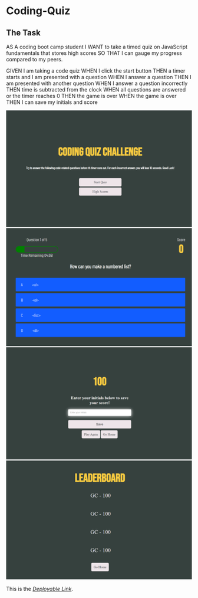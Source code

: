 # Coding-Quiz

## The Task

AS A coding boot camp student
I WANT to take a timed quiz on JavaScript fundamentals that stores high scores
SO THAT I can gauge my progress compared to my peers.

GIVEN I am taking a code quiz
WHEN I click the start button
THEN a timer starts and I am presented with a question
WHEN I answer a question
THEN I am presented with another question
WHEN I answer a question incorrectly
THEN time is subtracted from the clock
WHEN all questions are answered or the timer reaches 0
THEN the game is over
WHEN the game is over
THEN I can save my initials and score

![](./assets/homepage.PNG)
![](./assets/quiz.PNG)
![](./assets/endpage.PNG)
![](./assets/highscorespage.PNG)

 This is the *[Deployable Link](https://gcrosby03.github.io/Coding-Quiz/index.html)*.